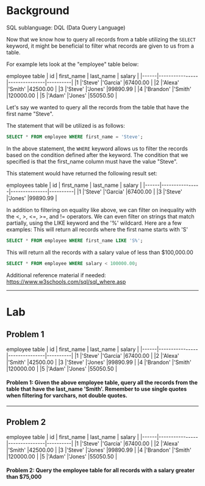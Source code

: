 # Background
 SQL sublanguage: DQL (Data Query Language)

 Now that we know how to query all records from a table utilizing the `SELECT` keyword, it might be beneficial to filter what records are given to us from a table.

 For example lets look at the "employee" table below:

employee table
|  id  |   first_name   |   last_name   |  salary  |
|------|----------------|---------------|----------|
|1     |'Steve'         |'Garcia'       |67400.00  |
|2     |'Alexa'         |'Smith'        |42500.00  |
|3     |'Steve'         |'Jones'        |99890.99  |
|4     |'Brandon'       |'Smith'        |120000.00 |
|5     |'Adam'          |'Jones'        |55050.50  |

 Let's say we wanted to query all the records from the table that have the first name "Steve".

 The statement that will be utilized is as follows:
 ```sql
SELECT * FROM employee WHERE first_name = 'Steve';
 ```

 In the above statement, the `WHERE` keyword allows us to filter the records based on the condition defined after the keyword.
 The condition that we specified is that the first_name column must have the value "Steve".

 This statement would have returned the following result set:

employees table
|  id  |   first_name   |   last_name   |  salary  |
|------|----------------|---------------|----------|
|1     |'Steve'         |'Garcia'       |67400.00  |
|3     |'Steve'         |'Jones'        |99890.99  |

 In addition to filtering on equality like above, we can filter on inequality with the <, >, <=, >=, and != operators.
 We can even filter on strings that match partially, using the LIKE keyword and the '%' wildcard. Here are a few examples:
 This will return all records where the first name starts with 'S'
```sql
SELECT * FROM employee WHERE first_name LIKE 'S%';
```
 This will return all the records with a salary value of less than $100,000.00
```sql
SELECT * FROM employee WHERE salary < 100000.00;
```

  Additional reference material if needed: https://www.w3schools.com/sql/sql_where.asp

- - - 

# Lab

## Problem 1
employee table
|  id  |   first_name   |   last_name   |  salary  |
|------|----------------|---------------|----------|
|1     |'Steve'         |'Garcia'       |67400.00  |
|2     |'Alexa'         |'Smith'        |42500.00  |
|3     |'Steve'         |'Jones'        |99890.99  |
|4     |'Brandon'       |'Smith'        |120000.00 |
|5     |'Adam'          |'Jones'        |55050.50  |

#### Problem 1: Given the above employee table, query all the records from the table that have the last_name 'Smith'. Remember to use single quotes when filtering for varchars, not double quotes.

- - -

## Problem 2 
employee table
|  id  |   first_name   |   last_name   |  salary  |
|------|----------------|---------------|----------|
|1     |'Steve'         |'Garcia'       |67400.00  |
|2     |'Alexa'         |'Smith'        |42500.00  |
|3     |'Steve'         |'Jones'        |99890.99  |
|4     |'Brandon'       |'Smith'        |120000.00 |
|5     |'Adam'          |'Jones'        |55050.50  |

#### Problem 2: Query the employee table for all records with a salary greater than $75,000
